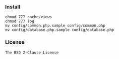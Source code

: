 ### Install

	chmod 777 cache/views
	chmod 777 log
	mv config/common.php.sample config/common.php
	mv config/database.php.sample config/database.php

### License

	The BSD 2-Clause License